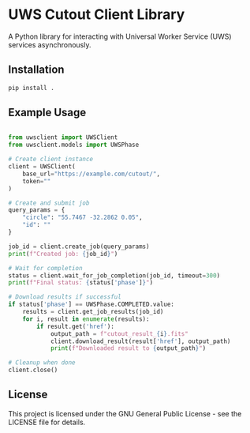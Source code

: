 # UWS Cutout Client Library

A Python library for interacting with Universal Worker Service (UWS) services asynchronously.

## Installation

```bash
pip install .
```

## Example Usage

```python

from uwsclient import UWSClient
from uwsclient.models import UWSPhase

# Create client instance
client = UWSClient(
    base_url="https://example.com/cutout/",
    token=""
)

# Create and submit job
query_params = {
    "circle": "55.7467 -32.2862 0.05",
    "id": ""
}

job_id = client.create_job(query_params)
print(f"Created job: {job_id}")

# Wait for completion
status = client.wait_for_job_completion(job_id, timeout=300)
print(f"Final status: {status['phase']}")

# Download results if successful
if status['phase'] == UWSPhase.COMPLETED.value:
    results = client.get_job_results(job_id)
    for i, result in enumerate(results):
        if result.get('href'):
            output_path = f"cutout_result_{i}.fits"
            client.download_result(result['href'], output_path)
            print(f"Downloaded result to {output_path}")

# Cleanup when done
client.close()
```

## License

This project is licensed under the GNU General Public License - see the LICENSE file for details.
